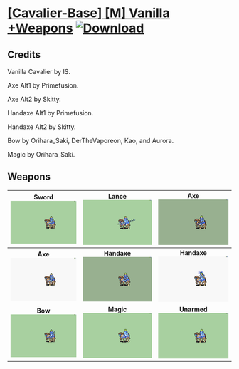 # [\[Cavalier-Base\] \[M\] Vanilla +Weapons](./) [![Download](https://img.shields.io/badge/Download-%5BCavalier--Base%5D%20%5BM%5D%20Vanilla%20+Weapons-red)](https://minhaskamal.github.io/DownGit/#/home?url=https://github.com/Klokinator/FE-Repo/tree/main/Battle%20Animations/Mounted%20-%20Cavs,%20Paladins,%20Rangers/%5BCavalier-Base%5D%20%5BM%5D%20Vanilla%20+Weapons)
## Credits

Vanilla Cavalier by IS.

Axe Alt1 by Primefusion.

Axe Alt2 by Skitty.

Handaxe Alt1 by Primefusion.

Handaxe Alt2 by Skitty.

Bow by Orihara_Saki, DerTheVaporeon, Kao, and Aurora.

Magic by Orihara_Saki.

## Weapons

| <b>Sword</b><br/><img alt="Sword animation" src="./1.%20Sword/Sword.gif"/> | <b>Lance</b><br/><img alt="Lance animation" src="./2.%20Lance/Lance.gif"/> | <b>Axe</b><br/><img alt="Axe animation" src="./3.%20Axe%20(Alt1)/Axe.gif"/> |
| :---: | :---: | :---: |
| <b>Axe</b><br/><img alt="Axe animation" src="./3.%20Axe%20(Alt2)/Axe.gif"/> | <b>Handaxe</b><br/><img alt="Handaxe animation" src="./4.%20Handaxe%20(Alt1)/Handaxe.gif"/> | <b>Handaxe</b><br/><img alt="Handaxe animation" src="./4.%20Handaxe%20(Alt2)/Handaxe.gif"/> |
| <b>Bow</b><br/><img alt="Bow animation" src="./5.%20Bow/Bow.gif"/> | <b>Magic</b><br/><img alt="Magic animation" src="./6.%20Magic/Magic.gif"/> | <b>Unarmed</b><br/><img alt="Unarmed animation" src="./8.%20Unarmed/Unarmed.gif"/> |
